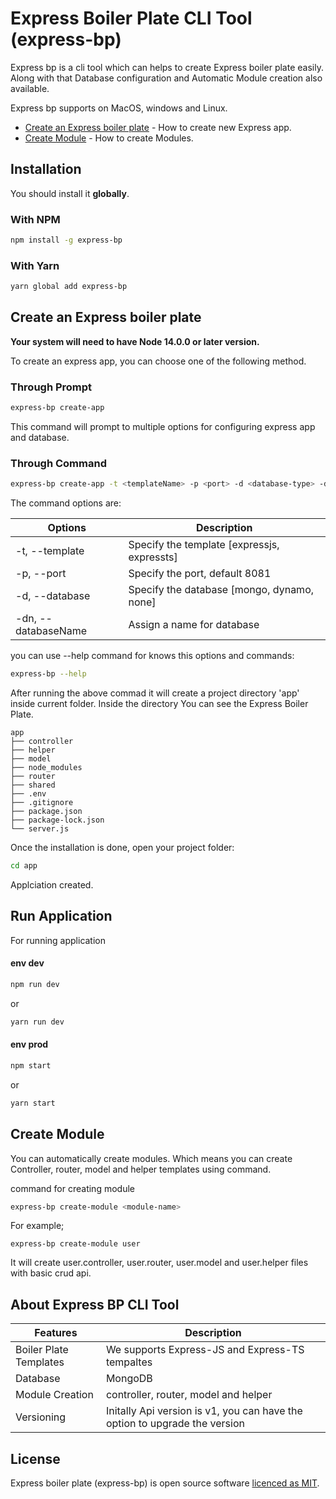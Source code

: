 # Express Boiler Plate CLI Tool (express-bp)

Express bp is a cli tool which can helps to create Express boiler plate easily. Along with that Database configuration and Automatic Module creation also available.

Express bp supports on MacOS, windows and Linux.

- [Create an Express boiler plate](#create-an-express-boiler-plate) - How to create new Express app.
- [Create Module](#create-module) - How to create Modules.

## Installation

You should install it **globally**.

### With NPM

```sh
npm install -g express-bp
```

### With Yarn

```sh
yarn global add express-bp
```

## Create an Express boiler plate

**Your system will need to have Node 14.0.0 or later version.**

To create an express app, you can choose one of the following method.

### Through Prompt

```sh
express-bp create-app
```

This command will prompt to multiple options for configuring express app and database.


### Through Command
```sh
express-bp create-app -t <templateName> -p <port> -d <database-type> -dn <database-name> app
```
The command options are:

| Options              | Description                                |
|----------------------|--------------------------------------------|
| -t,  --template      | Specify the template [expressjs, expressts]|
| -p,  --port          | Specify the port, default 8081             |
| -d,  --database      | Specify the database [mongo, dynamo, none] |
| -dn, --databaseName  | Assign a name for database                 |


you can use --help command for knows this options and commands:

```sh
express-bp --help
```

After running the above commad it will create a project directory 'app' inside current folder.
Inside the directory You can see the Express Boiler Plate.

```
app
├── controller
├── helper
├── model
├── node_modules
├── router
├── shared
├── .env
├── .gitignore
├── package.json
├── package-lock.json
└── server.js
```

Once the installation is done, open your project folder:

```sh
cd app
```

Applciation created.

## Run Application

For running application 

#### env dev 

```sh
npm run dev
```

or

```sh
yarn run dev
```


#### env prod 
```sh
npm start
```

or

```sh
yarn start
```


## Create Module

You can automatically create modules. Which means you can create Controller, router, model and helper templates using command.

command for creating module

```sh
express-bp create-module <module-name>
```

For example;

```
express-bp create-module user
```

It will create user.controller, user.router, user.model and user.helper files with basic crud api.

## About Express BP CLI Tool

| Features                | Description                     |
|-------------------------|---------------------------------|
| Boiler Plate Templates  | We supports Express-JS and Express-TS tempaltes       |
| Database                | MongoDB                         |
| Module Creation         | controller, router, model and helper|
| Versioning              | Initally Api version is v1, you can have the option to upgrade the version|

## License

Express boiler plate (express-bp) is open source software [licenced as MIT](https://github.com/nevinedwin/express-cli-tool/blob/main/LICENSE).
